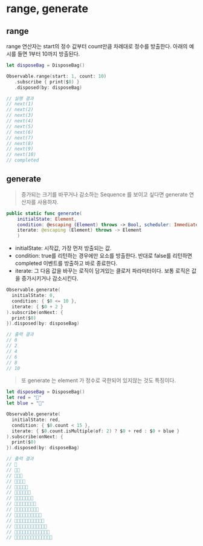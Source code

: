 # range, generate

## range

range 연산자는 start의 정수 값부터 count만큼 차례대로 정수를 방출한다. 아래의 예시를 들면 1부터 10까지 방출된다.

```swift
let disposeBag = DisposeBag()

Observable.range(start: 1, count: 10)
   .subscribe { print($0) }
   .disposed(by: disposeBag)

// 실행 결과 
// next(1)
// next(2)
// next(3)
// next(4)
// next(5)
// next(6)
// next(7)
// next(8)
// next(9)
// next(10)
// completed
```

## generate 

> 증가되는 크기를 바꾸거나 감소하는 Sequence 를 보이고 싶다면 generate 연산자를 사용하자.

```swift
public static func generate(
    initialState: Element, 
    condition: @escaping (Element) throws -> Bool, scheduler: ImmediateSchedulerType = CurrentThreadScheduler.instance, 
    iterate: @escaping (Element) throws -> Element
    )
```
* initialState: 시작값, 가장 먼저 방출되는 값.
* condition: true를 리턴하는 경우에만 요소를 방출한다. 반대로 false를 리턴하면 completed 이벤트를 방출하고 바로 종료한다.  
* iterate: 그 다음 값을 바꾸는 로직이 담겨있는 클로저 파라미터이다. 보통 로직은 값을 증가시키거나 감소시킨다. 

```swift
Observable.generate(
  initialState: 0,
  condition: { $0 <= 10 },
  iterate: { $0 + 2 }
).subscribe(onNext: {
  print($0)
}).disposed(by: disposeBag)

// 출력 결과 
// 0
// 2
// 4
// 6
// 8
// 10
```

> 또 generate 는 element 가 정수로 국한되어 있지않는 것도 특징이다.

```swift
let disposeBag = DisposeBag()
let red = "🔴"
let blue = "🔵"

Observable.generate(
  initialState: red,
  condition: { $0.count < 15 },
  iterate: { $0.count.isMultiple(of: 2) ? $0 + red : $0 + blue }
).subscribe(onNext: {
  print($0)
}).disposed(by: disposeBag)

// 출력 결과 
// 🔴
// 🔴🔵
// 🔴🔵🔴
// 🔴🔵🔴🔵
// 🔴🔵🔴🔵🔴
// 🔴🔵🔴🔵🔴🔵
// 🔴🔵🔴🔵🔴🔵🔴
// 🔴🔵🔴🔵🔴🔵🔴🔵
// 🔴🔵🔴🔵🔴🔵🔴🔵🔴
// 🔴🔵🔴🔵🔴🔵🔴🔵🔴🔵
// 🔴🔵🔴🔵🔴🔵🔴🔵🔴🔵🔴
// 🔴🔵🔴🔵🔴🔵🔴🔵🔴🔵🔴🔵
// 🔴🔵🔴🔵🔴🔵🔴🔵🔴🔵🔴🔵🔴
// 🔴🔵🔴🔵🔴🔵🔴🔵🔴🔵🔴🔵🔴🔵
```